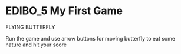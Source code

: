 # EDIBO_5 My First Game

FLYING BUTTERFLY

Run the game and use arrow buttons for moving butterfly to eat some nature and hit your score

